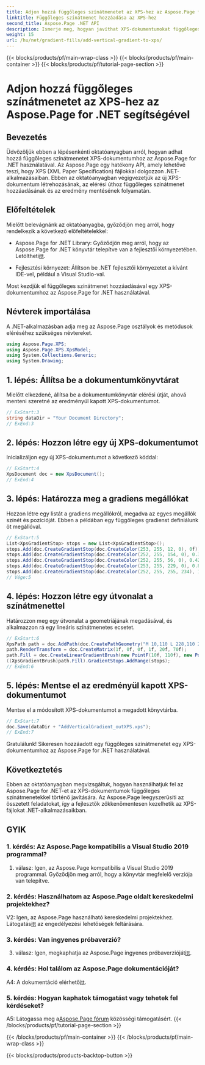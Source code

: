 ```yaml
---
title: Adjon hozzá függőleges színátmenetet az XPS-hez az Aspose.Page for .NET segítségével
linktitle: Függőleges színátmenet hozzáadása az XPS-hez
second_title: Aspose.Page .NET API
description: Ismerje meg, hogyan javíthat XPS-dokumentumokat függőleges színátmenetekkel az Aspose.Page for .NET használatával. Kövesse lépésenkénti útmutatónkat a zökkenőmentes integráció érdekében.
weight: 15
url: /hu/net/gradient-fills/add-vertical-gradient-to-xps/
---
```


{{< blocks/products/pf/main-wrap-class >}}
{{< blocks/products/pf/main-container >}}
{{< blocks/products/pf/tutorial-page-section >}}

# Adjon hozzá függőleges színátmenetet az XPS-hez az Aspose.Page for .NET segítségével

## Bevezetés

Üdvözöljük ebben a lépésenkénti oktatóanyagban arról, hogyan adhat hozzá függőleges színátmenetet XPS-dokumentumhoz az Aspose.Page for .NET használatával. Az Aspose.Page egy hatékony API, amely lehetővé teszi, hogy XPS (XML Paper Specification) fájlokkal dolgozzon .NET-alkalmazásaiban. Ebben az oktatóanyagban végigvezetjük az új XPS-dokumentum létrehozásának, az elérési úthoz függőleges színátmenet hozzáadásának és az eredmény mentésének folyamatán.

## Előfeltételek

Mielőtt belevágnánk az oktatóanyagba, győződjön meg arról, hogy rendelkezik a következő előfeltételekkel:

-  Aspose.Page for .NET Library: Győződjön meg arról, hogy az Aspose.Page for .NET könyvtár telepítve van a fejlesztői környezetében. Letöltheti[itt](https://releases.aspose.com/page/net/).

- Fejlesztési környezet: Állítson be .NET fejlesztői környezetet a kívánt IDE-vel, például a Visual Studio-val.

Most kezdjük el függőleges színátmenet hozzáadásával egy XPS-dokumentumhoz az Aspose.Page for .NET használatával.

## Névterek importálása

A .NET-alkalmazásban adja meg az Aspose.Page osztályok és metódusok eléréséhez szükséges névtereket.

```csharp
using Aspose.Page.XPS;
using Aspose.Page.XPS.XpsModel;
using System.Collections.Generic;
using System.Drawing;
```

## 1. lépés: Állítsa be a dokumentumkönyvtárat

Mielőtt elkezdené, állítsa be a dokumentumkönyvtár elérési útját, ahová menteni szeretné az eredményül kapott XPS-dokumentumot.

```csharp
// ExStart:3
string dataDir = "Your Document Directory";
// ExEnd:3
```

## 2. lépés: Hozzon létre egy új XPS-dokumentumot

Inicializáljon egy új XPS-dokumentumot a következő kóddal:

```csharp
// ExStart:4
XpsDocument doc = new XpsDocument();
// ExEnd:4
```

## 3. lépés: Határozza meg a gradiens megállókat

Hozzon létre egy listát a gradiens megállókról, megadva az egyes megállók színét és pozícióját. Ebben a példában egy függőleges gradienst definiálunk öt megállóval.

```csharp
// ExStart:5
List<XpsGradientStop> stops = new List<XpsGradientStop>();
stops.Add(doc.CreateGradientStop(doc.CreateColor(253, 255, 12, 0), 0f));
stops.Add(doc.CreateGradientStop(doc.CreateColor(252, 255, 154, 0), 0.359375f));
stops.Add(doc.CreateGradientStop(doc.CreateColor(252, 255, 56, 0), 0.424805f));
stops.Add(doc.CreateGradientStop(doc.CreateColor(253, 255, 229, 0), 0.879883f));
stops.Add(doc.CreateGradientStop(doc.CreateColor(252, 255, 255, 234), 1f));
// Vége:5
```

## 4. lépés: Hozzon létre egy útvonalat a színátmenettel

Határozzon meg egy útvonalat a geometriájának megadásával, és alkalmazzon rá egy lineáris színátmenetes ecsetet.

```csharp
// ExStart:6
XpsPath path = doc.AddPath(doc.CreatePathGeometry("M 10,110 L 228,110 228,200 10,200"));
path.RenderTransform = doc.CreateMatrix(1f, 0f, 0f, 1f, 20f, 70f);
path.Fill = doc.CreateLinearGradientBrush(new PointF(10f, 110f), new PointF(10f, 200f));
((XpsGradientBrush)path.Fill).GradientStops.AddRange(stops);
// ExEnd:6
```

## 5. lépés: Mentse el az eredményül kapott XPS-dokumentumot

Mentse el a módosított XPS-dokumentumot a megadott könyvtárba.

```csharp
// ExStart:7
doc.Save(dataDir + "AddVerticalGradient_outXPS.xps");
// ExEnd:7
```

Gratulálunk! Sikeresen hozzáadott egy függőleges színátmenetet egy XPS-dokumentumhoz az Aspose.Page for .NET használatával.

## Következtetés

Ebben az oktatóanyagban megvizsgáltuk, hogyan használhatjuk fel az Aspose.Page for .NET-et az XPS-dokumentumok függőleges színátmenetekkel történő javítására. Az Aspose.Page leegyszerűsíti az összetett feladatokat, így a fejlesztők zökkenőmentesen kezelhetik az XPS-fájlokat .NET-alkalmazásaikban.

## GYIK

### 1. kérdés: Az Aspose.Page kompatibilis a Visual Studio 2019 programmal?

1. válasz: Igen, az Aspose.Page kompatibilis a Visual Studio 2019 programmal. Győződjön meg arról, hogy a könyvtár megfelelő verziója van telepítve.

### 2. kérdés: Használhatom az Aspose.Page oldalt kereskedelmi projektekhez?

 V2: Igen, az Aspose.Page használható kereskedelmi projektekhez. Látogatás[itt](https://purchase.aspose.com/buy) az engedélyezési lehetőségek feltárására.

### 3. kérdés: Van ingyenes próbaverzió?

 3. válasz: Igen, megkaphatja az Aspose.Page ingyenes próbaverzióját[itt](https://releases.aspose.com/).

### 4. kérdés: Hol találom az Aspose.Page dokumentációját?

 A4: A dokumentáció elérhető[itt](https://reference.aspose.com/page/net/).

### 5. kérdés: Hogyan kaphatok támogatást vagy tehetek fel kérdéseket?

 A5: Látogassa meg a[Aspose.Page fórum](https://forum.aspose.com/c/page/39) közösségi támogatásért.
{{< /blocks/products/pf/tutorial-page-section >}}

{{< /blocks/products/pf/main-container >}}
{{< /blocks/products/pf/main-wrap-class >}}

{{< blocks/products/products-backtop-button >}}
